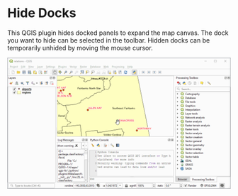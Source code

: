 # Hide Docks

This QGIS plugin hides docked panels to expand the map canvas. The dock you want to hide can be selected in the toolbar. Hidden docks can be temporarily unhided by moving the mouse cursor.

![Visual Demo](demo.gif)
